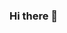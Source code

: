 ### Hi there 👋



<!--
**sai-bhargav/sai-bhargav** is a ✨ _special_ ✨ repository because its `README.md` (this file) appears on your GitHub profile.

![](name-of-giphy.gif)

Here are some ideas to get you started:

- 🔭 I’m currently working on ...
- 🌱 I’m currently learning ...
- 👯 I’m looking to collaborate on ...
- 🤔 I’m looking for help with ...
- 💬 Ask me about ...
- 📫 How to reach me: ...
- 😄 Pronouns: ...
- ⚡ Fun fact: ...
-->
